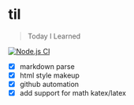 # til

> Today I Learned

[![Node.js CI](https://github.com/almoce/til/actions/workflows/node.js.yml/badge.svg?branch=main&event=push)](https://github.com/almoce/til/actions/workflows/node.js.yml)


* [x] markdown parse
* [x] html style makeup
* [x] github automation
* [x] add support for math katex/latex